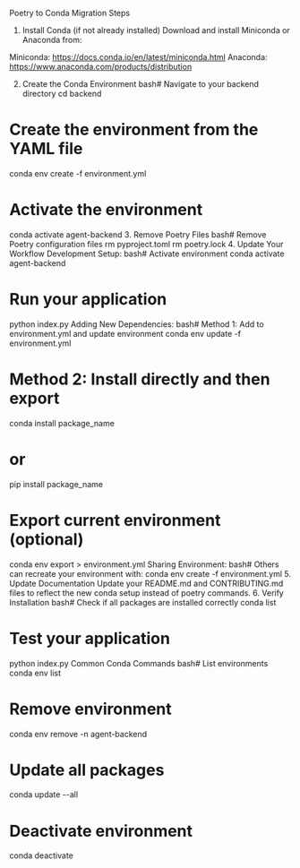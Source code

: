 Poetry to Conda Migration Steps
1. Install Conda (if not already installed)
Download and install Miniconda or Anaconda from:

Miniconda: https://docs.conda.io/en/latest/miniconda.html
Anaconda: https://www.anaconda.com/products/distribution

2. Create the Conda Environment
bash# Navigate to your backend directory
cd backend

# Create the environment from the YAML file
conda env create -f environment.yml

# Activate the environment
conda activate agent-backend
3. Remove Poetry Files
bash# Remove Poetry configuration files
rm pyproject.toml
rm poetry.lock
4. Update Your Workflow
Development Setup:
bash# Activate environment
conda activate agent-backend

# Run your application
python index.py
Adding New Dependencies:
bash# Method 1: Add to environment.yml and update environment
conda env update -f environment.yml

# Method 2: Install directly and then export
conda install package_name
# or
pip install package_name

# Export current environment (optional)
conda env export > environment.yml
Sharing Environment:
bash# Others can recreate your environment with:
conda env create -f environment.yml
5. Update Documentation
Update your README.md and CONTRIBUTING.md files to reflect the new conda setup instead of poetry commands.
6. Verify Installation
bash# Check if all packages are installed correctly
conda list

# Test your application
python index.py
Common Conda Commands
bash# List environments
conda env list

# Remove environment
conda env remove -n agent-backend

# Update all packages
conda update --all

# Deactivate environment
conda deactivate